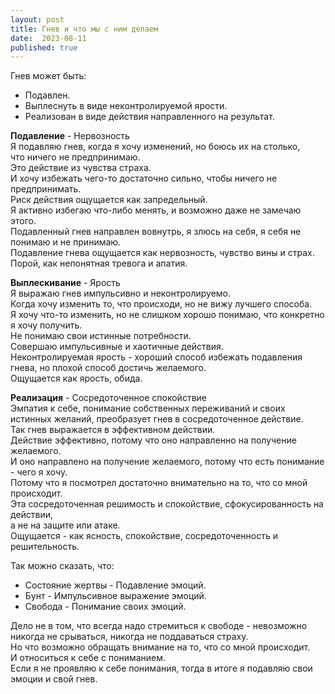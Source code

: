```yaml
---
layout: post
title: Гнев и что мы с ним делаем
date:  2023-08-11
published: true
---
```

Гнев может быть:
* Подавлен.
* Выплеснуть в виде неконтролируемой ярости.
* Реализован в виде действия направленного на результат.

**Подавление** - Нервозность\
Я подавляю гнев, когда я хочу изменений, но боюсь их на столько,\
что ничего не предпринимаю.\
Это действие из чувства страха.\
И хочу избежать чего-то достаточно сильно, чтобы ничего не предпринимать.\
Риск действия ощущается как запредельный.\
Я активно избегаю что-либо менять, и возможно даже не замечаю этого.\
Подавленный гнев направлен вовнутрь, я злюсь на себя, я себя не понимаю и не принимаю.\
Подавление гнева ощущается как нервозность, чувство вины и страх.\
Порой, как непонятная тревога и апатия.

**Выплескивание** - Ярость\
Я выражаю гнев импульсивно и неконтролируемо.\
Когда хочу изменить то, что происходи, но не вижу лучшего способа.\
Я хочу что-то изменить, но не слишком хорошо понимаю, что конкретно я хочу получить.\
Не понимаю свои истинные потребности.\
Совершаю импульсивные и хаотичные действия.\
Неконтролируемая ярость - хороший способ избежать подавления гнева, но плохой способ достичь желаемого.\
Ощущается как ярость, обида.

**Реализация** - Сосредоточенное спокойствие\
Эмпатия к себе, понимание собственных переживаний и своих истинных желаний, преобразует гнев в сосредоточенное действие.\
Так гнев выражается в эффективном действии.\
Действие эффективно, потому что оно направленно на получение желаемого.\
И оно направлено на получение желаемого, потому что есть понимание - чего я хочу.\
Потому что я посмотрел достаточно внимательно на то, что со мной происходит.\
Эта сосредоточенная решимость и спокойствие, сфокусированность на действии,\
а не на защите или атаке.\
Ощущается - как ясность, спокойствие, сосредоточенность и решительность.

Так можно сказать, что:
* Состояние жертвы - Подавление эмоций.
* Бунт - Импульсивное выражение эмоций.
* Свобода - Понимание своих эмоций.

Дело не в том, что всегда надо стремиться к свободе - невозможно никогда не срываться, никогда не поддаваться страху.\
Но что возможно обращать внимание на то, что со мной происходит.\
И относиться к себе с пониманием.\
Если я не проявляю к себе понимания, тогда в итоге я подавляю свои эмоции и свой гнев.
